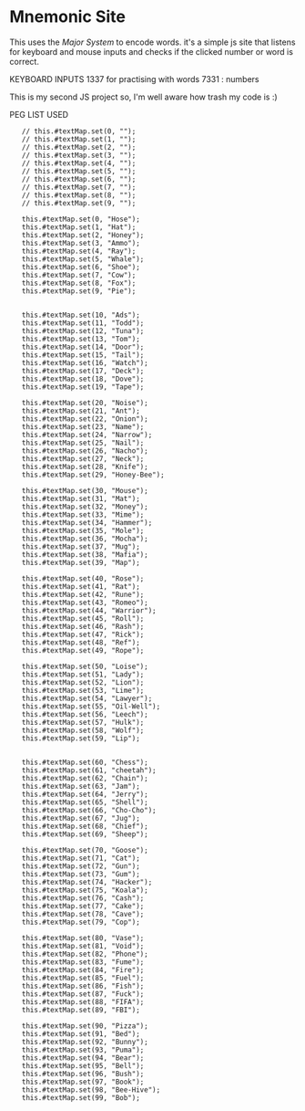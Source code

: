 # Mnemonic Site

This uses the *Major System* to encode words.
it's a simple js site that listens for keyboard and mouse inputs and checks if the clicked number or word is correct.

KEYBOARD INPUTS
1337 for practising with words
7331 : numbers

This is my second JS project so, I'm well aware how trash my code is :)

   
   PEG LIST USED

       // this.#textMap.set(0, "");
       // this.#textMap.set(1, "");
       // this.#textMap.set(2, "");
       // this.#textMap.set(3, "");
       // this.#textMap.set(4, "");
       // this.#textMap.set(5, "");
       // this.#textMap.set(6, "");
       // this.#textMap.set(7, "");
       // this.#textMap.set(8, "");
       // this.#textMap.set(9, "");

       this.#textMap.set(0, "Hose");
       this.#textMap.set(1, "Hat");
       this.#textMap.set(2, "Honey");
       this.#textMap.set(3, "Ammo");
       this.#textMap.set(4, "Ray");
       this.#textMap.set(5, "Whale");
       this.#textMap.set(6, "Shoe");
       this.#textMap.set(7, "Cow");
       this.#textMap.set(8, "Fox");
       this.#textMap.set(9, "Pie");
      
      
       this.#textMap.set(10, "Ads");
       this.#textMap.set(11, "Todd");
       this.#textMap.set(12, "Tuna");
       this.#textMap.set(13, "Tom");
       this.#textMap.set(14, "Door");
       this.#textMap.set(15, "Tail");
       this.#textMap.set(16, "Watch");
       this.#textMap.set(17, "Deck");
       this.#textMap.set(18, "Dove");
       this.#textMap.set(19, "Tape");

       this.#textMap.set(20, "Noise");
       this.#textMap.set(21, "Ant");
       this.#textMap.set(22, "Onion");
       this.#textMap.set(23, "Name");
       this.#textMap.set(24, "Narrow");
       this.#textMap.set(25, "Nail");
       this.#textMap.set(26, "Nacho");
       this.#textMap.set(27, "Neck");
       this.#textMap.set(28, "Knife");
       this.#textMap.set(29, "Honey-Bee");

       this.#textMap.set(30, "Mouse");
       this.#textMap.set(31, "Mat");
       this.#textMap.set(32, "Money");
       this.#textMap.set(33, "Mime");
       this.#textMap.set(34, "Hammer");
       this.#textMap.set(35, "Mole");
       this.#textMap.set(36, "Mocha");
       this.#textMap.set(37, "Mug");
       this.#textMap.set(38, "Mafia");
       this.#textMap.set(39, "Map");

       this.#textMap.set(40, "Rose");
       this.#textMap.set(41, "Rat");
       this.#textMap.set(42, "Rune");
       this.#textMap.set(43, "Romeo");
       this.#textMap.set(44, "Warrior");
       this.#textMap.set(45, "Roll");
       this.#textMap.set(46, "Rash");
       this.#textMap.set(47, "Rick");
       this.#textMap.set(48, "Ref");
       this.#textMap.set(49, "Rope");

       this.#textMap.set(50, "Loise");
       this.#textMap.set(51, "Lady");
       this.#textMap.set(52, "Lion");
       this.#textMap.set(53, "Lime");
       this.#textMap.set(54, "Lawyer");
       this.#textMap.set(55, "Oil-Well");
       this.#textMap.set(56, "Leech");
       this.#textMap.set(57, "Hulk");
       this.#textMap.set(58, "Wolf");
       this.#textMap.set(59, "Lip");
       

       this.#textMap.set(60, "Chess");
       this.#textMap.set(61, "cheetah");
       this.#textMap.set(62, "Chain");
       this.#textMap.set(63, "Jam");
       this.#textMap.set(64, "Jerry");
       this.#textMap.set(65, "Shell");
       this.#textMap.set(66, "Cho-Cho");
       this.#textMap.set(67, "Jug");
       this.#textMap.set(68, "Chief");
       this.#textMap.set(69, "Sheep");

       this.#textMap.set(70, "Goose");
       this.#textMap.set(71, "Cat");
       this.#textMap.set(72, "Gun");
       this.#textMap.set(73, "Gum");
       this.#textMap.set(74, "Hacker");
       this.#textMap.set(75, "Koala");
       this.#textMap.set(76, "Cash");
       this.#textMap.set(77, "Cake");
       this.#textMap.set(78, "Cave");
       this.#textMap.set(79, "Cop");

       this.#textMap.set(80, "Vase");
       this.#textMap.set(81, "Void");
       this.#textMap.set(82, "Phone");
       this.#textMap.set(83, "Fume");
       this.#textMap.set(84, "Fire");
       this.#textMap.set(85, "Fuel");
       this.#textMap.set(86, "Fish");
       this.#textMap.set(87, "Fuck");
       this.#textMap.set(88, "FIFA");
       this.#textMap.set(89, "FBI");

       this.#textMap.set(90, "Pizza");
       this.#textMap.set(91, "Bed");
       this.#textMap.set(92, "Bunny");
       this.#textMap.set(93, "Puma");
       this.#textMap.set(94, "Bear");
       this.#textMap.set(95, "Bell");
       this.#textMap.set(96, "Bush");
       this.#textMap.set(97, "Book");
       this.#textMap.set(98, "Bee-Hive");
       this.#textMap.set(99, "Bob");

